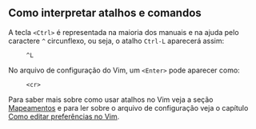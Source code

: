 Como interpretar atalhos e comandos
-----------------------------------

A tecla `<Ctrl>` é representada na maioria dos manuais e na ajuda pelo
caractere `^` circunflexo, ou seja, o atalho `Ctrl-L` aparecerá assim:

         ^L

No arquivo de configuração do Vim, um `<Enter>` pode aparecer como:

         <cr>

Para saber mais sobre como usar atalhos no Vim veja a seção
[Mapeamentos]("#") e para ler sobre o arquivo de configuração veja
o capítulo [Como editar preferências no Vim]("#").
